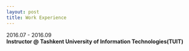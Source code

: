 ```yaml
---
layout: post
title: Work Experience
---
```


2016.07 - 2016.09<br />
__Instructor @ Tashkent University of Information Technologies(TUIT)__
